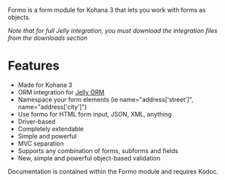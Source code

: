 Formo is a form module for Kohana 3 that lets you work with forms as objects.

_Note that for full Jelly integration, you must download the integration files from the downloads section_

# Features

* Made for Kohana 3
* ORM integration for [Jelly ORM](http://github.com/jonathangeiger/kohana-jelly)
* Namespace your form elements (ie name="address['street']", name="address['city']")
* Use formo for HTML form input, JSON, XML, anything
* Driver-based
* Completely extendable
* Simple and powerful
* MVC separation
* Supports any combination of forms, subforms and fields
* New, simple and powerful object-based validation

Documentation is contained within the Formo module and requires Kodoc.